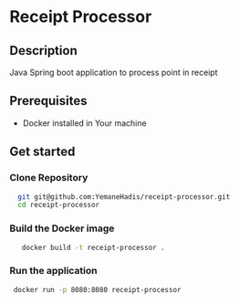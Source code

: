 # Receipt Processor 

## Description 
Java Spring boot application to process point in receipt

## Prerequisites
- Docker installed in Your machine 

## Get started 
### Clone Repository
```bash
  git git@github.com:YemaneHadis/receipt-processor.git
  cd receipt-processor
```

### Build the Docker image
```bash
   docker build -t receipt-processor .
```

### Run the application 
```bash
 docker run -p 8080:8080 receipt-processor
```



